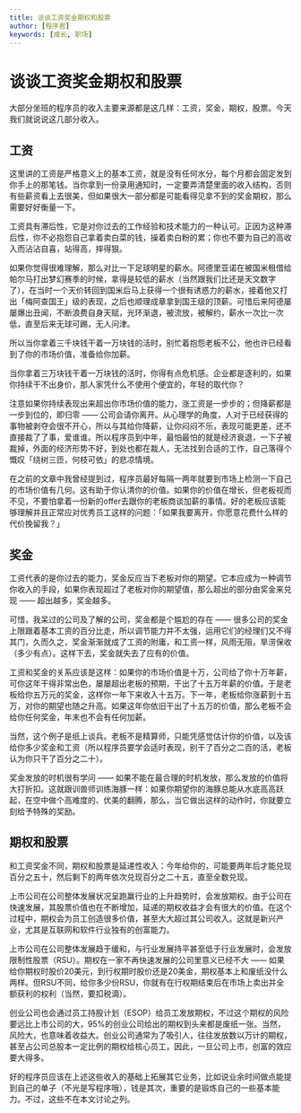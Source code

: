 ```yaml
---
title: 谈谈工资奖金期权和股票
author: [程序君]
keywords: [成长, 职场]
---
```


# 谈谈工资奖金期权和股票

大部分坐班的程序员的收入主要来源都是这几样：工资，奖金，期权，股票。今天我们就说说这几部分收入。

## 工资

这里讲的工资是严格意义上的基本工资，就是没有任何水分，每个月都会固定发到你手上的那笔钱。当你拿到一份录用通知时，一定要弄清楚里面的收入结构，否则有些薪资看上去很美，但如果很大一部分都是可能看得见拿不到的奖金期权，那么需要好好衡量一下。

工资具有滞后性，它是对你过去的工作经验和技术能力的一种认可。正因为这种滞后性，你不必抱怨自己拿着卖白菜的钱，操着卖白粉的累；你也不要为自己的高收入而沾沾自喜，站得高，摔得狠。

如果你觉得很难理解，那么对比一下足球明星的薪水。阿德里亚诺在被国米租借给帕尔马打出梦幻赛季的时候，拿得是较低的薪水（当然跟我们比还是天文数字了），在当时一个天价转回到国米后马上获得一个很有诱惑力的薪水，接着他又打出「梅阿查国王」级的表现，之后也顺理成章拿到国王级的顶薪。可惜后来阿德屡屡爆出丑闻，不断浪费自身天赋，光环渐退，被流放，被解约，薪水一次比一次低，直至后来无球可踢，无人问津。

所以当你拿着三千块钱干着一万块钱的活时，别忙着抱怨老板不公，他也许已经看到了你的市场价值，准备给你加薪。

当你拿着三万块钱干着一万块钱的活时，你得有点危机感。企业都是逐利的，如果你持续干不出身价，那人家凭什么不使用个便宜的，年轻的取代你？

注意如果你持续表现出来超出你市场价值的能力，涨工资是一步步的；但降薪都是一步到位的，即归零 —— 公司会请你离开。从心理学的角度，人对于已经获得的事物被剥夺会很不开心，所以与其给你降薪，让你闷闷不乐，表现可能更差，还不直接裁了了事，爱谁谁。所以程序员到中年，最怕最怕的就是经济衰退，一下子被裁掉，外面的经济形势不好，到处也都在裁人，无法找到合适的工作，自己落得个慨叹「绕树三匝，何枝可依」的悲凉情境。

在之前的文章中我曾经提到过，程序员最好每隔一两年就要到市场上检测一下自己的市场价值有几何。这有助于你认清你的价值。如果你的价值在增长，但老板视而不见，不要怕拿着一份新的offer去跟你的老板商谈加薪的事情。好的老板应该能够理解并且正常应对优秀员工这样的问题：「如果我要离开，你愿意花费什么样的代价挽留我？」

## 奖金

工资代表的是你过去的能力，奖金反应当下老板对你的期望。它本应成为一种调节你收入的手段，如果你表现超过了老板对你的期望值，那么超出的部分由奖金来兑现 —— 超出越多，奖金越多。

可惜，我呆过的公司及了解的公司，奖金都是个尴尬的存在 —— 很多公司的奖金上限跟着基本工资的百分比走，所以调节能力并不太强，运用它们的经理们又不得其门，久而久之，奖金渐渐就成了工资的附庸，和工资一样，风雨无阻，旱涝保收（多少有点）。这样下去，奖金就失去了应有的价值。

工资和奖金的关系应该是这样：如果你的市场价值是十万，公司给了你十万年薪，可你这年干得非常出色，屡屡超出老板的预期，干出了十五万年薪的价值。于是老板给你五万元的奖金，这样你一年下来收入十五万。下一年，老板给你涨薪到十五万，对你的期望也随之升高。如果这年你依旧干出了十五万的价值，那么老板不会给你任何奖金，年末也不会有任何加薪。

当然，这个例子是纸上谈兵。老板不是精算师，只能凭感觉估计你的价值，以及该给你多少奖金和工资（所以程序员要学会适时表现，别干了百分之二百的活，老板认为你只干了百分之二十）。

奖金发放的时机很有学问 —— 如果不能在最合理的时机发放，那么发放的价值将大打折扣。这就跟训兽师训练海豚一样：如果你期望你的海豚总能从水底高高跃起，在空中做个高难度的、优美的翻腾，那么，当它做出这样的动作时，你就要立刻给予特殊的奖励。

## 期权和股票

和工资奖金不同，期权和股票是延递性收入：今年给你的，可能要两年后才能兑现百分之五十，然后剩下的两年依次兑现百分之二十五，直至全数兑现。

上市公司在公司整体发展状况呈跑赢行业的上升趋势时，会发放期权。由于公司在快速发展，其股票价值也在不断增加，延递的期权收益才会有很大的价值。在这个过程中，期权会为员工创造很多价值，甚至大大超过其公司收入。这就是新兴产业，尤其是互联网和软件行业独有的创富能力。

上市公司在公司整体发展趋于缓和，与行业发展持平甚至低于行业发展时，会发放限制性股票（RSU）。期权在一家不再快速发展的公司里意义已经不大 —— 如果给你期权时股价20美元，到行权期时股价还是20美金，期权基本上和废纸没什么两样。但RSU不同，给你多少份RSU，你就有在行权期结束后在市场上卖出并全额获利的权利（当然，要扣税滴）。

创业公司也会通过员工持股计划（ESOP）给员工发放期权，不过这个期权的风险要远比上市公司的大，95%的创业公司给出的期权到头来都是废纸一张。当然，风险大，也意味着收益大。创业公司通常为了吸引人，往往发放数以万计的期权，甚至占公司总股本一定比例的期权给核心员工，因此，一旦公司上市，创富的效应要大得多。


好的程序员应该在上述这些收入的基础上拓展其它业务，比如说业余时间做点能提到自己的单子（不光是写程序哦），钱是其次，重要的是锻炼自己的一些基本能力。不过，这些不在本文讨论之列。
